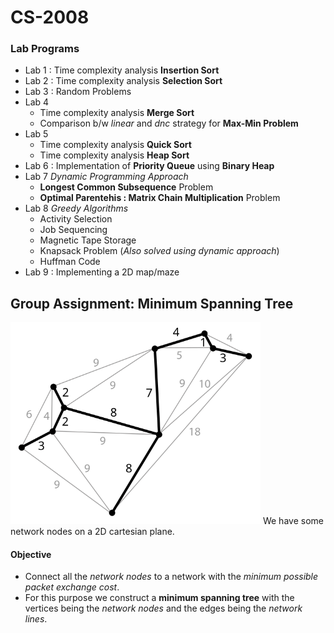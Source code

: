 # CS-2008

### Lab Programs
* Lab 1 :  Time complexity analysis **Insertion Sort**
* Lab 2 :  Time complexity analysis **Selection Sort**
* Lab 3 :  Random Problems
* Lab 4 
	* Time complexity analysis **Merge Sort**
	* Comparison b/w *linear* and *dnc* strategy for **Max-Min Problem**
* Lab 5
	*  Time complexity analysis **Quick Sort**
	* Time complexity analysis **Heap Sort**
* Lab 6 : Implementation of **Priority Queue** using **Binary Heap**
* Lab 7 *Dynamic Programming Approach*
	* **Longest Common Subsequence** Problem
	* **Optimal Parentehis : Matrix Chain Multiplication** Problem
* Lab 8 *Greedy Algorithms*
	* Activity Selection
	* Job Sequencing
	* Magnetic Tape Storage
	* Knapsack Problem (*Also solved using dynamic approach*)
	* Huffman Code
* Lab 9 : Implementing a 2D map/maze <br/>

## Group Assignment: Minimum Spanning Tree
<img src="Assignment/mst.svg" alt="Fig.1 Minimum Spanning Tree" width=400px/>
We have some network nodes on a 2D cartesian plane. <br/>

#### Objective
* Connect all the *network nodes* to a network with the *minimum possible packet exchange cost*.
* For this purpose we construct a **minimum spanning tree** with the vertices being the *network nodes* and the edges being the *network lines*.
